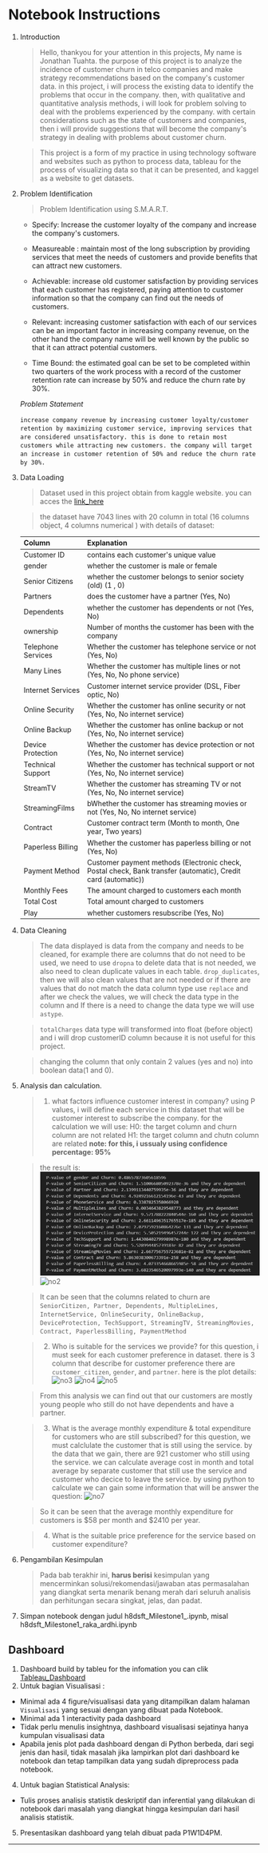 # Notebook Instructions
  1. Introduction
      > Hello, thankyou for your attention in this projects, My name is Jonathan Tuahta. the purpose of this project is to analyze the incidence of customer churn in telco companies and make strategy recommendations based on the company's customer data. in this project, i will process the existing data to identify the problems that occur in the company. then, with qualitative and quantitative analysis methods, i will look for problem solving to deal with the problems experienced by the company. with certain considerations such as the state of customers and companies, then i will provide suggestions that will become the company's strategy in dealing with problems about customer churn.

      > This project is a form of my practice in using technology software and websites such as python to process data, tableau for the process of visualizing data so that it can be presented, and kaggel as a website to get datasets.

  2. Problem Identification
      > Problem Identification using S.M.A.R.T.

        - Specify: Increase the customer loyalty of the company and increase the company's customers.

        - Measureable : maintain most of the long subscription by providing services that meet the needs of customers and provide benefits that can attract new customers.

        - Achievable: increase old customer satisfaction by providing services that each customer has registered, paying attention to customer information so that the company can find out the needs of customers.

        - Relevant: increasing customer satisfaction with each of our services can be an important factor in increasing company revenue, on the other hand the company name will be well known by the public so that it can attract potential customers.

        - Time Bound: the estimated goal can be set to be completed within two quarters of the work process with a record of the customer retention rate can increase by 50% and reduce the churn rate by 30%.

        *Problem Statement*

        `increase company revenue by increasing customer loyalty/customer retention by maximizing customer service, improving services that are considered unsatisfactory. this is done to retain most customers while attracting new customers. the company will target an increase in customer retention of 50% and reduce the churn rate by 30%.`


  3. Data Loading 
      > Dataset used in this project obtain from kaggle website. you can acces the [link_here](https://www.kaggle.com/datasets/blastchar/telco-customer-churn)

      > the dataset have 7043 lines with 20 column in total (16 columns object, 4 columns numerical ) with  details of dataset:

      | Column | Explanation |
       | ----- | --- |
       | Customer ID | contains each customer's unique value |
       | gender | whether the customer is male or female |
       | Senior Citizens | whether the customer belongs to senior society (old) (1 , 0) |
       | Partners | does the customer have a partner (Yes, No) |
       | Dependents | whether the customer has dependents or not (Yes, No) |
       | ownership | Number of months the customer has been with the company |
       | Telephone Services | Whether the customer has telephone service or not (Yes, No) |
       | Many Lines | Whether the customer has multiple lines or not (Yes, No, No phone service) |
       | Internet Services | Customer internet service provider (DSL, Fiber optic, No) |
       | Online Security| Whether the customer has online security or not (Yes, No, No internet service) |
       | Online Backup | Whether the customer has online backup or not (Yes, No, No internet service) |
       | Device Protection | Whether the customer has device protection or not (Yes, No, No internet service) |
       | Technical Support | Whether the customer has technical support or not (Yes, No, No internet service) |
       | StreamTV | Whether the customer has streaming TV or not (Yes, No, No internet service) |
       | StreamingFilms | bWhether the customer has streaming movies or not (Yes, No, No internet service) |
       | Contract | Customer contract term (Month to month, One year, Two years) |
       | Paperless Billing | Whether the customer has paperless billing or not (Yes, No) |
       | Payment Method | Customer payment methods (Electronic check, Postal check, Bank transfer (automatic), Credit card (automatic)) |
       | Monthly Fees | The amount charged to customers each month |
       | Total Cost | Total amount charged to customers |
       | Play | whether customers resubscribe (Yes, No) |


  4. Data Cleaning
      > The data displayed is data from the company and needs to be cleaned, for example there are columns that do not need to be used, we need to use ```dropna``` to delete data that is not needed, we also need to clean duplicate values in each table. ```drop_duplicates```, then we will also clean values that are not needed or if there are values that do not match the data column type use ```replace``` and after we check the values, we will check the data type in the column and If there is a need to change the data type we will use ```astype```.

      > `totalCharges` data type will transformed into float (before object) and i will drop customerID column because it is not useful for this project.

      > changing the column that only contain 2 values (yes and no) into boolean data(1 and 0).

  5. Analysis dan calculation.
      > 1. what factors influence customer interest in company?
       using P values, i will define each service in this dataset that will be customer interest to subscribe the company.
       for the calculation we will use:
       H0: the target column and churn column are not related
       H1: the target column and chutn column are related
       **note: for this, i ussualy using confidence percentage: 95%**

       >the result is:
       ![no1](img\1.png)
       ![no2](..\Telco-Customer-Churn-E.D.A\img\2.png)

       >It can be seen that the columns related to churn are ```SeniorCitizen, Partner, Dependents, MultipleLines, InternetService, OnlineSecurity, OnlineBackup, DeviceProtection, TechSupport, StreamingTV, StreamingMovies, Contract, PaperlessBilling, PaymentMethod ```

      > 2. Who is suitable for the services we provide? 
      for this question, i must seek for each customer preference in dataset. there is 3 column that describe for customer preference there are `customer_citizen`, `gender`, and `partner`. here is the plot details:
      ![no3](..\Telco-Customer-Churn-E.D.A\img\3.png)
      ![no4](..\Telco-Customer-Churn-E.D.A\img\4.png)
      ![no5](..\Telco-Customer-Churn-E.D.A\img\5.png)

      >From this analysis we can find out that our customers are mostly young people who still do not have dependents and have a partner.

      > 3. What is the average monthly expenditure & total expenditure for customers who are still subscribed?
      for this question, we must calclulate the customer that is still using the service. by the data that we gain, there are 921 customer who still using the service. we can calculate average cost in month and total average by separate customer that still use the service and customer who decice to leave the service. by using python to calculate we can gain some information that will be answer the question:
      ![no7](..\Telco-Customer-Churn-E.D.A\img\7.png)

      > So it can be seen that the average monthly expenditure for customers is $58 per month and $2410 per year.

      > 4. What is the suitable price preference for the service based on customer expenditure?
      





  6. Pengambilan Kesimpulan
      > Pada bab terakhir ini, **harus berisi** kesimpulan yang mencerminkan solusi/rekomendasi/jawaban atas permasalahan yang diangkat serta menarik benang merah dari seluruh analisis dan perhitungan secara singkat, jelas, dan padat.

3. Simpan notebook dengan judul h8dsft_Milestone1_<nama-student>.ipynb, misal h8dsft_Milestone1_raka_ardhi.ipynb

## Dashboard

1. Dashboard build by tableu for the infomation you can clik [Tableau_Dashboard]()
3. Untuk bagian Visualisasi :
  - Minimal ada 4 figure/visualisasi data yang ditampilkan dalam halaman `Visualisasi` yang sesuai dengan yang dibuat pada Notebook.
  - Minimal ada 1 interactivity pada dashboard
  - Tidak perlu menulis insightnya, dashboard visualisasi sejatinya hanya kumpulan visualisasi data
  - Apabila jenis plot pada dashboard dengan di Python berbeda, dari segi jenis dan hasil, tidak masalah jika lampirkan plot dari dashboard ke notebook dan tetap tampilkan data yang sudah dipreprocess pada notebook.
4. Untuk bagian Statistical Analysis:
  - Tulis proses analisis statistik deskriptif dan inferential yang dilakukan di notebook dari masalah yang diangkat hingga kesimpulan dari hasil analisis statistik.

5. Presentasikan dashboard yang telah dibuat pada P1W1D4PM.

---

